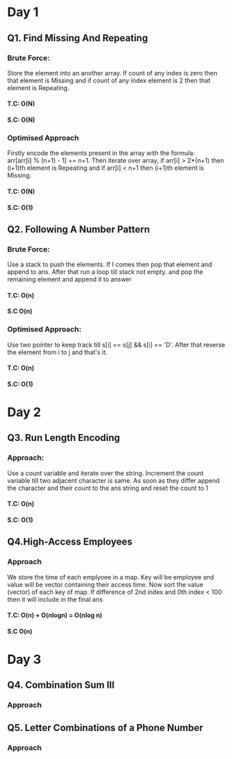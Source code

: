 # Day 1

## Q1. Find Missing And Repeating
### Brute Force: 
Store the element into an another array. If count of any index is zero then that element is Missing and if count of any index element is 2 then that element is Repeating.
#### T.C: O(N)
#### S.C: O(N)

### Optimised Approach
Firstly encode the elements present in the array with the formula:  
arr[arr[i] % (n+1) - 1] += n+1.
Then iterate over array, if arr[i] > 2*(n+1) then (i+1)th element is Repeating and if arr[i] < n+1 then (i+1)th element is Missing.
#### T.C: O(N)
#### S.C: O(1)

## Q2. Following A Number Pattern
### Brute Force:
Use a stack to push the elements. If I comes then pop that element and append to ans. After that run a loop till stack not empty.
and pop the remaining element and append it to answer
#### T.C: O(n)
#### S.C O(n)

### Optimised Approach:
Use two pointer to keep track till s[i] == s[j] && s[i] == 'D'.
After that reverse the element from i to j and that's it.
#### T.C: O(n)
#### S.C: O(1)

# Day 2
## Q3. Run Length Encoding

### Approach: 
Use a count variable and iterate over the string. Increment the count variable till two adjacent character is same. As soon as they differ append the character and their count to the ans string and reset the count to 1

#### T.C: O(n)
#### S.C: O(1)

## Q4.High-Access Employees

### Approach
We store the time of each emplyoee in a map.
Key will be employee and value will be vector containing their access time.
Now sort the value (vector) of each key of map.
If difference of 2nd index and 0th index < 100 then it will include in the final ans

#### T.C: O(n) + O(nlogn) = O(nlog n)
#### S.C O(n)

# Day 3
## Q4. Combination Sum III

### Approach


## Q5. Letter Combinations of a Phone Number

### Approach
